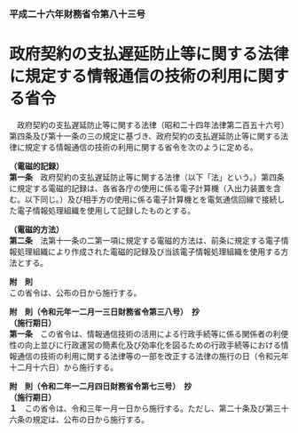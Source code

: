 ### 平成二十六年財務省令第八十三号  
# 政府契約の支払遅延防止等に関する法律に規定する情報通信の技術の利用に関する省令  
　政府契約の支払遅延防止等に関する法律（昭和二十四年法律第二百五十六号）第四条及び第十一条の三の規定に基づき、政府契約の支払遅延防止等に関する法律に規定する情報通信の技術の利用に関する省令を次のように定める。  
  
**（電磁的記録）**  
**第一条**　政府契約の支払遅延防止等に関する法律（以下「法」という。）第四条に規定する電磁的記録は、各省各庁の使用に係る電子計算機（入出力装置を含む。以下同じ。）及び相手方の使用に係る電子計算機とを電気通信回線で接続した電子情報処理組織を使用して記録したものとする。  
  
**（電磁的方法）**  
**第二条**　法第十一条の二第一項に規定する電磁的方法は、前条に規定する電子情報処理組織により作成された電磁的記録及び当該電子情報処理組織を使用する方法とする。  
  
**附　則**  
この省令は、公布の日から施行する。  
  
**附　則（令和元年一二月一三日財務省令第三八号）　抄**  
**（施行期日）**  
**第一条**　この省令は、情報通信技術の活用による行政手続等に係る関係者の利便性の向上並びに行政運営の簡素化及び効率化を図るための行政手続等における情報通信の技術の利用に関する法律等の一部を改正する法律の施行の日（令和元年十二月十六日）から施行する。  
  
**附　則（令和二年一二月四日財務省令第七三号）　抄**  
**（施行期日）**  
**１**　この省令は、令和三年一月一日から施行する。ただし、第二十条及び第三十六条の規定は、公布の日から施行する。  
  
